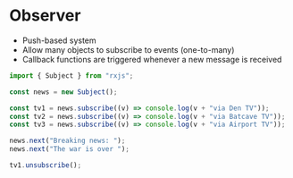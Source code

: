 # Observer

- Push-based system
- Allow many objects to subscribe to events (one-to-many)
- Callback functions are triggered whenever a new message is received

```typescript
import { Subject } from "rxjs";

const news = new Subject();

const tv1 = news.subscribe((v) => console.log(v + "via Den TV"));
const tv2 = news.subscribe((v) => console.log(v + "via Batcave TV"));
const tv3 = news.subscribe((v) => console.log(v + "via Airport TV"));

news.next("Breaking news: ");
news.next("The war is over ");

tv1.unsubscribe();
```
